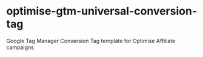# optimise-gtm-universal-conversion-tag
Google Tag Manager Conversion Tag template for Optimise Affiliate campaigns

